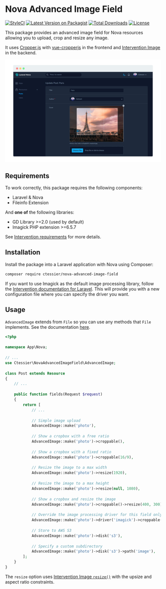 # Nova Advanced Image Field

[![StyleCI](https://github.styleci.io/repos/156091175/shield?branch=1.0)](https://github.styleci.io/repos/156091175)
[![Latest Version on Packagist](https://img.shields.io/packagist/v/ctessier/nova-advanced-image-field.svg?style=flat-square)](https://packagist.org/packages/ctessier/nova-advanced-image-field)
[![Total Downloads](https://img.shields.io/packagist/dt/ctessier/nova-advanced-image-field.svg?style=flat-square)](https://packagist.org/packages/ctessier/nova-advanced-image-field)
[![License](https://img.shields.io/github/license/ctessier/nova-advanced-image-field?color=%23B2878B&style=flat-square)](https://packagist.org/packages/ctessier/nova-advanced-image-field)

This package provides an advanced image field for Nova resources allowing you to upload, crop and resize any image.

It uses [Cropper.js](https://fengyuanchen.github.io/cropperjs) with [vue-cropperjs](https://github.com/Agontuk/vue-cropperjs) in the frontend and [Intervention Image](http://image.intervention.io) in the backend.

![screenshot of the advanced image field](https://github.com/ctessier/nova-advanced-image-field/blob/1.0/screenshot.png?raw=true)

## Requirements

To work correctly, this package requires the following components:
- Laravel & Nova
- Fileinfo Extension

And **one of** the following libraries:
- GD Library >=2.0 (used by default)
- Imagick PHP extension >=6.5.7

See [Intervention requirements](http://image.intervention.io/getting_started/installation) for more details.

## Installation

Install the package into a Laravel application with Nova using Composer:

```bash
composer require ctessier/nova-advanced-image-field
```

If you want to use Imagick as the default image processing library, follow the [Intervention documentation for Laravel](http://image.intervention.io/getting_started/installation#laravel).
This will provide you with a new configuration file where you can specify the driver you want.

## Usage

`AdvancedImage` extends from `File` so you can use any methods that `File` implements. See the documentation [here](https://nova.laravel.com/docs/2.0/resources/fields.html#file-field).

```php
<?php

namespace App\Nova;

// ...
use Ctessier\NovaAdvancedImageField\AdvancedImage;

class Post extends Resource
{
    // ...

    public function fields(Request $request)
    {
        return [
            // ...

            // Simple image upload
            AdvancedImage::make('photo'),

            // Show a cropbox with a free ratio
            AdvancedImage::make('photo')->croppable(),

            // Show a cropbox with a fixed ratio
            AdvancedImage::make('photo')->croppable(16/9),

            // Resize the image to a max width
            AdvancedImage::make('photo')->resize(1920),

            // Resize the image to a max height
            AdvancedImage::make('photo')->resize(null, 1080),

            // Show a cropbox and resize the image
            AdvancedImage::make('photo')->croppable()->resize(400, 300),

            // Override the image processing driver for this field only
            AdvancedImage::make('photo')->driver('imagick')->croppable(),

            // Store to AWS S3
            AdvancedImage::make('photo')->disk('s3'),

            // Specify a custom subdirectory
            AdvancedImage::make('photo')->disk('s3')->path('image'),
        ];
    }
}
```

The `resize` option uses [Intervention Image `resize()`](http://image.intervention.io/api/resize) with the upsize and aspect ratio constraints.
